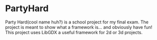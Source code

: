 # PartyHard
Party Hard(cool name huh?) is a school project for my final exam.
The project is meant to show what a framework is... and obviously have fun!
This project uses LibGDX a useful framework for 2d or 3d projects.
